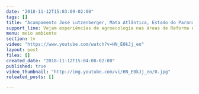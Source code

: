 ```yaml
---
date: "2018-11-12T15:03:09-02:00"
tags: []
title: "Acampamento José Lutzenberger, Mata Atlântica, Estado do Paraná."
support_line: Vejam experiências de agroecologia nas áreas de Reforma Agrária.
menu: meio ambiente
section: tv
video: "https://www.youtube.com/watch?v=HN_E0kJj_eo"
layout: post
files: []
created_date: "2018-11-12T15:04:08-02:00"
published: true
video_thumbnail: "http://img.youtube.com/vi/HN_E0kJj_eo/0.jpg"
releated_posts: []

---
```

